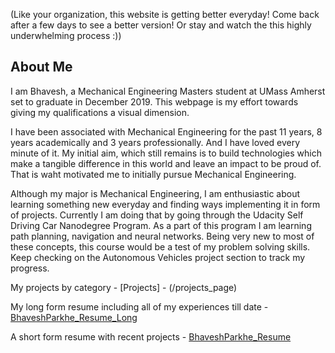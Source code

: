 (Like your organization, this website is getting better everyday! Come back after a few days to see a better version! Or stay and watch the this highly underwhelming process :))

## About Me

I am Bhavesh, a Mechanical Engineering Masters student at UMass Amherst set to graduate in December 2019. This webpage is my effort towards giving my qualifications a visual dimension.

I have been associated with Mechanical Engineering for the past 11 years, 8 years academically and 3 years professionally. And I have loved every minute of it. My initial aim, which still remains is to build technologies which make a tangible difference in this world and leave an impact to be proud of. That is waht motivated me to initially pursue Mechanical Engineering.

Although my major is Mechanical Engineering, I am enthusiastic about learning something new everyday and finding ways implementing it in form of projects. Currently I am doing that by going through the Udacity Self Driving Car Nanodegree Program. As a part of this program I am learning path planning, navigation and neural networks. Being very new to most of these concepts, this course would be a test of my problem solving skills. Keep checking on the Autonomous Vehicles project section to track my progress.

My projects by category - 
[Projects] - (/projects_page)

My long form resume including all of my experiences till date - 
[BhaveshParkhe_Resume_Long](/pdf/BhaveshParkhe_Resume_Long.pdf)

A short form resume with recent projects - 
[BhaveshParkhe_Resume](/pdf/BhaveshParkhe_Resume.pdf)
